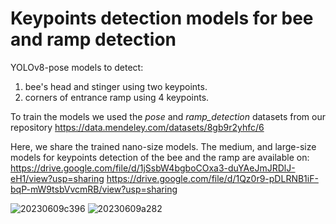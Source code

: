 # Keypoints detection models for bee and ramp detection
YOLOv8-pose models to detect:
1) bee's head and stinger using two keypoints.
2) corners of entrance ramp using 4 keypoints.

To train the models we used the _pose_ and _ramp_detection_ datasets from our repository https://data.mendeley.com/datasets/8gb9r2yhfc/6

Here, we share the trained nano-size models. The medium, and large-size models for keypoints detection of the bee and the ramp are available on:
https://drive.google.com/file/d/1jSsbW4bgboCOxa3-duYAeJmJRDlJ-eH1/view?usp=sharing
https://drive.google.com/file/d/1Qz0r9-pDLRNB1iF-bqP-mW9tsbVvcmRB/view?usp=sharing

![20230609c396](https://github.com/user-attachments/assets/47790c32-746d-4cf2-b03b-c65243d105fe)
![20230609a282](https://github.com/user-attachments/assets/dede25d0-6f33-4f20-8c86-633629121af6)
